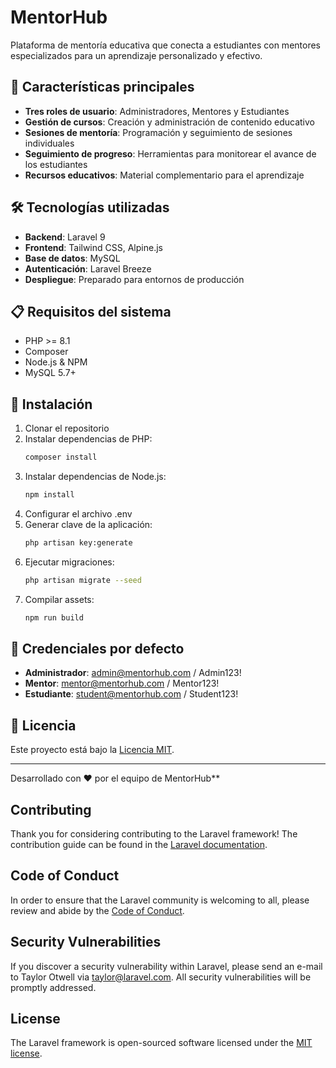 # MentorHub

Plataforma de mentoría educativa que conecta a estudiantes con mentores especializados para un aprendizaje personalizado y efectivo.

## 🚀 Características principales

- **Tres roles de usuario**: Administradores, Mentores y Estudiantes
- **Gestión de cursos**: Creación y administración de contenido educativo
- **Sesiones de mentoría**: Programación y seguimiento de sesiones individuales
- **Seguimiento de progreso**: Herramientas para monitorear el avance de los estudiantes
- **Recursos educativos**: Material complementario para el aprendizaje

## 🛠️ Tecnologías utilizadas

- **Backend**: Laravel 9
- **Frontend**: Tailwind CSS, Alpine.js
- **Base de datos**: MySQL
- **Autenticación**: Laravel Breeze
- **Despliegue**: Preparado para entornos de producción

## 📋 Requisitos del sistema

- PHP >= 8.1
- Composer
- Node.js & NPM
- MySQL 5.7+

## 🚀 Instalación

1. Clonar el repositorio
2. Instalar dependencias de PHP:
   ```bash
   composer install
   ```
3. Instalar dependencias de Node.js:
   ```bash
   npm install
   ```
4. Configurar el archivo .env
5. Generar clave de la aplicación:
   ```bash
   php artisan key:generate
   ```
6. Ejecutar migraciones:
   ```bash
   php artisan migrate --seed
   ```
7. Compilar assets:
   ```bash
   npm run build
   ```

## 🔐 Credenciales por defecto

- **Administrador**: admin@mentorhub.com / Admin123!
- **Mentor**: mentor@mentorhub.com / Mentor123!
- **Estudiante**: student@mentorhub.com / Student123!

## 📄 Licencia

Este proyecto está bajo la [Licencia MIT](LICENSE).

---

Desarrollado con ❤️ por el equipo de MentorHub**

## Contributing

Thank you for considering contributing to the Laravel framework! The contribution guide can be found in the [Laravel documentation](https://laravel.com/docs/contributions).

## Code of Conduct

In order to ensure that the Laravel community is welcoming to all, please review and abide by the [Code of Conduct](https://laravel.com/docs/contributions#code-of-conduct).

## Security Vulnerabilities

If you discover a security vulnerability within Laravel, please send an e-mail to Taylor Otwell via [taylor@laravel.com](mailto:taylor@laravel.com). All security vulnerabilities will be promptly addressed.

## License

The Laravel framework is open-sourced software licensed under the [MIT license](https://opensource.org/licenses/MIT).
